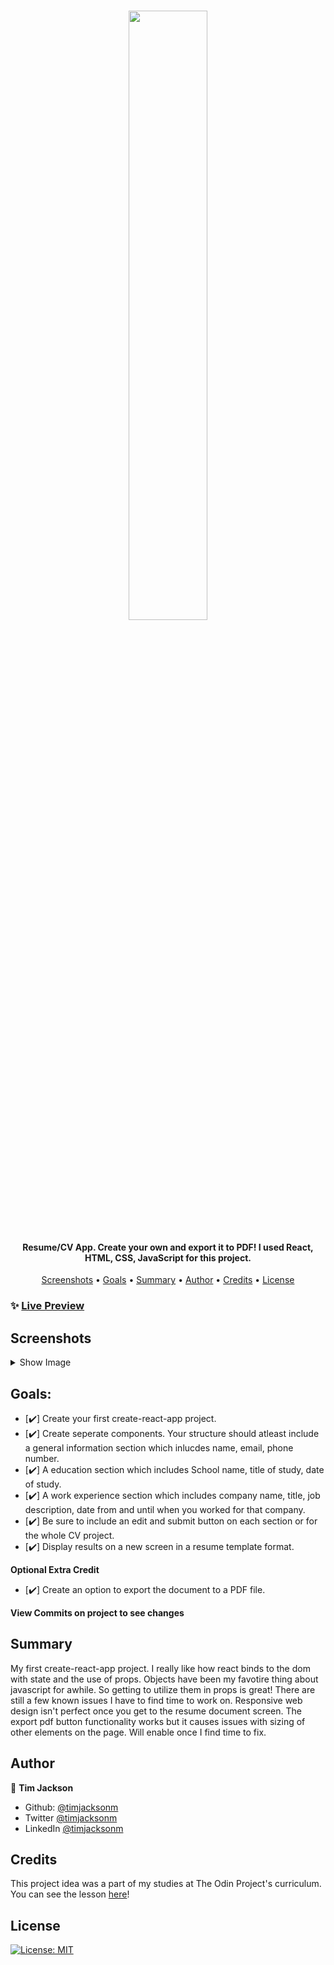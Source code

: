 <h1 align="center">
  <image src="src/assets/logoCVapp.png" width="50%"> 
</h1>

<h4 align="center">Resume/CV App. Create your own and export it to PDF! I used React, HTML, CSS, JavaScript for this project.</h4>

<p align="center">
  <a href="#screenshots">Screenshots</a> •
  <a href="#goals">Goals</a> •
  <a href="#summary">Summary</a> •
  <a href="#author">Author</a> •
    <a href="#credits">Credits</a> •
  <a href="#license">License</a>
</p>

### ✨ [Live Preview](https://timjacksonm.github.io/CV-App)

## Screenshots

<details>
  <summary>Show Image</summary>

<image src="src/assets/resumeGIF.gif">

The next couple images show responsive web design for multiple devices.

<image src="src/assets/s5preview.png">
<image src="src/assets/ipadpreview.png">
<image src="src/assets/ipadpropreview.png">
</details>

## Goals:

- [✔️] Create your first create-react-app project.
- [✔️] Create seperate components. Your structure should atleast include a general information section which inlucdes name, email, phone number.
- [✔️] A education section which includes School name, title of study, date of study.
- [✔️] A work experience section which includes company name, title, job description, date from and until when you worked for that company.
- [✔️] Be sure to include an edit and submit button on each section or for the whole CV project.
- [✔️] Display results on a new screen in a resume template format.

**Optional Extra Credit**

- [✔️] Create an option to export the document to a PDF file.

**View Commits on project to see changes**

## Summary

My first create-react-app project. I really like how react binds to the dom with state and the use of props. Objects have been my favotire thing about javascript for awhile. So getting to utilize them in props is great! There are still a few known issues I have to find time to work on. Responsive web design isn't perfect once you get to the resume document screen. The export pdf button functionality works but it causes issues with sizing of other elements on the page. Will enable once I find time to fix.

## Author

👤 **Tim Jackson**

- Github: [@timjacksonm](https://github.com/timjacksonm)
- Twitter [@timjacksonm](https://twitter.com/timjacksonm)
- LinkedIn [@timjacksonm](https://linkedin.com/in/timjacksonm)

## Credits

This project idea was a part of my studies at The Odin Project's curriculum. You can see the lesson <a href="https://www.theodinproject.com/paths/full-stack-javascript/courses/javascript/lessons/cv-application" target="_blank">here</a>!

## License

<p>
  <a href="https://choosealicense.com/licenses/mit/">
    <img alt="License: MIT" src="https://img.shields.io/badge/License-MIT-yellow.svg">
</p>
